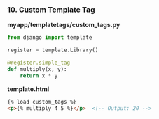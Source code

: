 ### 10. **Custom Template Tag**
**myapp/templatetags/custom_tags.py**
```python
from django import template

register = template.Library()

@register.simple_tag
def multiply(x, y):
    return x * y
```

**template.html**
```html
{% load custom_tags %}
<p>{% multiply 4 5 %}</p>  <!-- Output: 20 -->
```